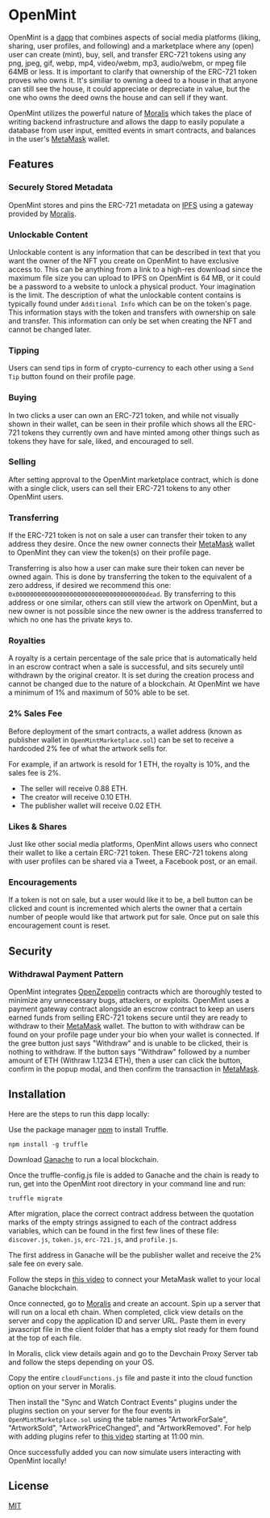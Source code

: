 # OpenMint

OpenMint is a [dapp](https://www.freecodecamp.org/news/what-is-a-dapp-a-guide-to-ethereum-dapps/) that combines aspects of social media platforms (liking, sharing, user profiles, and following) and a marketplace where any (open) user can create (mint), buy, sell, and transfer ERC-721 tokens using any png, jpeg, gif, webp, mp4, video/webm, mp3, audio/webm, or mpeg file 64MB or less. It is important to clarify that ownership of the ERC-721 token proves who owns it. It's similiar to owning a deed to a house in that anyone can still see the house, it could appreciate or depreciate in value, but the one who owns the deed owns the house and can sell if they want.  

OpenMint utilizes the powerful nature of [Moralis](https://moralis.io/) which takes the place of writing backend infrastructure and allows the dapp to easily populate a database from user input, emitted events in smart contracts, and balances in the user's [MetaMask](https://metamask.io/) wallet.

## Features

### Securely Stored Metadata
OpenMint stores and pins the ERC-721 metadata on [IPFS](https://ipfs.io/) using a gateway provided by [Moralis](https://moralis.io/).

### Unlockable Content
Unlockable content is any information that can be described in text that you want the owner of the NFT you create on OpenMint to have exclusive access to.  This can be anything from a link to a high-res download since the maximum file size you can upload to IPFS on OpenMint is 64 MB, or it could be a password to a website to unlock a physical product. Your imagination is the limit. The description of what the unlockable content contains is typically found under `Additional Info` which can be on the token's page. This information stays with the token and transfers with ownership on sale and transfer. This information can only be set when creating the NFT and cannot be changed later.
### Tipping
Users can send tips in form of crypto-currency to each other using a `Send Tip` button found on their profile page.
### Buying
In two clicks a user can own an ERC-721 token, and while not visually shown in their wallet, can be seen in their profile which shows all the ERC-721 tokens they currently own and have minted among other things such as tokens they have for sale, liked, and encouraged to sell.

### Selling
After setting approval to the OpenMint marketplace contract, which is done with a single click, users can sell their ERC-721 tokens to any other OpenMint users.

### Transferring
If the ERC-721 token is not on sale a user can transfer their token to any address they desire. Once the new owner connects their [MetaMask](https://metamask.io/) wallet to OpenMint they can view the token(s) on their profile page.  

Transferring is also how a user can make sure their token can never be owned again. This is done by transferring the token to the equivalent of a zero address, if desired we recommend this one: `0x000000000000000000000000000000000000dead`. By transferring to this address or one similar, others can still view the artwork on OpenMint, but a new owner is not possible since the new owner is the address transferred to which no one has the private keys to.

### Royalties
A royalty is a certain percentage of the sale price that is automatically held in an escrow contract when a sale is successful, and sits securely until withdrawn by the original creator. It is set during the creation process and cannot be changed due to the nature of a blockchain. At OpenMint we have a minimum of 1% and maximum of 50% able to be set.

### 2% Sales Fee
Before deployment of the smart contracts, a wallet address (known as publisher wallet in `OpenMintMarketplace.sol`) can be set to receive a hardcoded 2% fee of what the artwork sells for. 

For example, if an artwork is resold for 1 ETH, the royalty is 10%, and the sales fee is 2%. 
 - The seller will receive 0.88 ETH.
 - The creator will receive 0.10 ETH.
 - The publisher wallet will receive 0.02 ETH.

### Likes & Shares
Just like other social media platforms, OpenMint allows users who connect their wallet to like a certain ERC-721 token. These ERC-721 tokens along with user profiles can be shared via a Tweet, a Facebook post, or an email.

### Encouragements
If a token is not on sale, but a user would like it to be, a bell button can be clicked and count is incremented which alerts the owner that a certain number of people would like that artwork put for sale.  Once put on sale this encouragement count is reset.

## Security
### Withdrawal Payment Pattern

OpenMint integrates [OpenZeppelin](https://openzeppelin.com/contracts/) contracts which are thoroughly tested to minimize any unnecessary bugs, attackers, or exploits.  OpenMint uses a payment gateway contract alongside an escrow contract to keep an users earned funds from selling ERC-721 tokens secure until they are ready to withdraw to their [MetaMask](https://metamask.io/) wallet. The button to with withdraw can be found on your profile page under your bio when your wallet is connected.  If the gree button just says "Withdraw" and is unable to be clicked, their is nothing to withdraw. If the button says "Withdraw" followed by a number amount of ETH (Withraw 1.1234 ETH), then a user can click the button, confirm in the popup modal, and then confirm the transaction in [MetaMask](https://metamask.io/).

## Installation
Here are the steps to run this dapp locally:

Use the package manager [npm](https://www.npmjs.com/) to install Truffle.

```
npm install -g truffle
```

Download [Ganache](https://www.trufflesuite.com/ganache) to run a local blockchain.

Once the truffle-config.js file is added to Ganache and the chain is ready to run, get into the OpenMint root directory in your command line and run:
```
truffle migrate
```
After migration, place the correct contract address between the quotation marks of the empty strings assigned to each of the contract address variables, which can be found in the first few lines of these file: `discover.js`, `token.js`, `erc-721.js`, and `profile.js`.

The first address in Ganache will be the publisher wallet and receive the 2% sale fee on every sale.

Follow the steps in [this video](https://www.youtube.com/watch?v=nUEBAS5r4Og) to connect your MetaMask wallet to your local Ganache blockchain.

Once connected, go to [Moralis](https://moralis.io/) and create an account. Spin up a server that will run on a local eth chain.
When completed, click view details on the server and copy the application ID and server URL. Paste them in every javascript file in the client folder that has a empty slot ready for them found at the top of each file.

In Moralis, click view details again and go to the Devchain Proxy Server tab and follow the steps depending on your OS.

Copy the entire `cloudFunctions.js` file and paste it into the cloud function option on your server in Moralis.

Then install the "Sync and Watch Contract Events" plugins under the plugins section on your server for the four events in `OpenMintMarketplace.sol` using the table names "ArtworkForSale", "ArtworkSold", "ArtworkPriceChanged", and "ArtworkRemoved". For help with adding plugins refer to [this video](https://www.youtube.com/watch?v=zn7_AYf_28E&t=819s) starting at 11:00 min.

Once successfully added you can now simulate users interacting with OpenMint locally!

## License
[MIT](https://github.com/Ty-Sir/OpenMint/blob/main/LICENSE)
